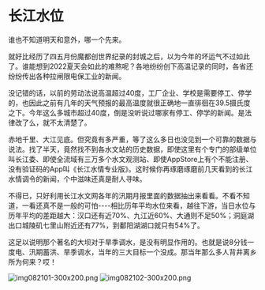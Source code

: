 # 长江水位

谁也不知道明天和意外，哪一个先来。

就好比经历了四五月份魔都创世界纪录的封城之后，以为今年的坏运气不过如此了。谁能想到2022夏天会如此的难熬呢？各地纷纷创下高温记录的同时，各省还纷纷传出各种拉闸限电保工业的新闻。

没记错的话，以前的劳动法说高温超过40度，工厂企业、学校是需要停工、停学的，也因此之前有几年的天气预报的最高温度就很正确地一直徘徊在39.5摄氏度之下。今年这么多城市超过40度，倒是没听说过哪家有停工、停学的新闻。是法律改了么，就不太清楚了。

赤地千里、大江见底。但究竟有多严重，等了这么多日也没见到一个可靠的数据与说法。找了半天，竟然找不到各水文站的历史数据，即使这里有个专门的部级单位叫长江委、即使全流域有三万多个水文观测站、即使AppStore上有个不能注册、没有验证码的App叫《长江水情专业版》。这时候你再琢磨琢磨前几天看到的长江水情调令的新闻，个中滋味还真是耐人寻味。

不得已，只好利用长江水文网各年的汛期月报里面的数据抽出来看看。不看不知道，一看还真不是一般的可怕\----相比历年平均水位来看，越往下游，当日水位与历年平均的差距越大：汉口还有近70%、九江近60%、大通则不足50%；洞庭湖出口城陵矶七里山附近还有77%，到鄱阳湖湖口就只有54%了。

这足以说明那个著名的大坝对于旱季调水，是没有明显作用的。也就是说8分钱一度电、汛期蓄洪、旱季调水，当年的三大目标一个没成。那当年那么多人背井离乡所为何来？哎！

<img decoding="async" src="https://i0.wp.com/salty.vip/wp-content/uploads/2022/08/img082101.png?resize=300%2C200" alt="img082101-300x200.png" data-recalc-dims="1" />  
<img decoding="async" src="https://i0.wp.com/salty.vip/wp-content/uploads/2022/08/img082102.png?resize=300%2C240" alt="img082102-300x200.png" data-recalc-dims="1" />
